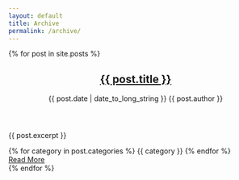 ```yaml
---
layout: default
title: Archive
permalink: /archive/
---
```

<div class="blog-post-list">
{% for post in site.posts %}
<article class="card mb-4 blog-post-card">
      <div class="card-body">
        <header>
          <h2 class="card-title">
            <a href="{{ post.url }}">{{ post.title }}</a>
          </h2>
          <div class="meta-info mb-3">
            <span class="meta me-3">
              <i class="fa fa-calendar"></i> {{ post.date | date_to_long_string }}
            </span>
            <span class="meta me-3">
              <i class="fa fa-user"></i> {{ post.author }}
            </span>
          </div>
        </header>
        <div class="card-text mb-3">
          <p>{{ post.excerpt }}</p>
        </div>
        <div class="tags">
            {% for category in post.categories %}
            <span class="badge bg-secondary me-1">{{ category }}</span>
            {% endfor %}
        </div>
        <div class="mt-3">
            <a class="btn btn-outline-primary btn-sm" href="{{ post.url }}" alt="{{ post.title }}">
                Read More
            </a>
        </div>
      </div>
</article>
{% endfor %}
</div>
